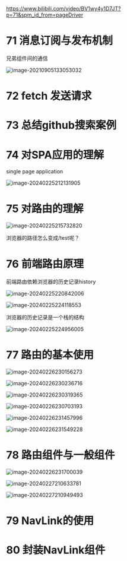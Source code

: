 https://www.bilibili.com/video/BV1wy4y1D7JT?p=71&spm_id_from=pageDriver

# 71 消息订阅与发布机制

兄弟组件间的通信

![image-20210905133053032](08.assets/image-20210905133053032.png)

# 72 fetch 发送请求

# 73 总结github搜索案例

# 74 对SPA应用的理解

single page application

![image-20240225212131905](08.assets/image-20240225212131905.png)

# 75 对路由的理解

![image-20240225215732820](08.assets/image-20240225215732820.png)

浏览器的路径怎么变成/test呢？

# 76 前端路由原理

前端路由依赖浏览器的历史记录history

![image-20240225220842006](08.assets/image-20240225220842006.png)

![image-20240225224118553](08.assets/image-20240225224118553.png)

浏览器的历史记录是一个栈的结构

![image-20240225224956005](08.assets/image-20240225224956005.png)

# 77 路由的基本使用

![image-20240226230156273](08.assets/image-20240226230156273.png)

![image-20240226230236716](08.assets/image-20240226230236716.png)

![image-20240226230319365](08.assets/image-20240226230319365.png)

![image-20240226230703193](08.assets/image-20240226230703193.png)

![image-20240226231457996](08.assets/image-20240226231457996.png)

![image-20240226231549228](08.assets/image-20240226231549228.png)

# 78 路由组件与一般组件

![image-20240226231700039](08.assets/image-20240226231700039.png)

![image-20240227210633781](08.assets/image-20240227210633781.png)

![image-20240227210949493](08.assets/image-20240227210949493.png)

# 79 NavLink的使用

# 80 封装NavLink组件



































